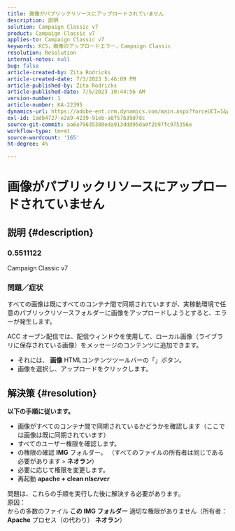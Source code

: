```yaml
---
title: 画像がパブリックリソースにアップロードされていません
description: 説明
solution: Campaign Classic v7
product: Campaign Classic v7
applies-to: Campaign Classic v7
keywords: KCS，画像のアップロードエラー，Campaign Classic
resolution: Resolution
internal-notes: null
bug: false
article-created-by: Zita Rodricks
article-created-date: 7/3/2023 5:46:09 PM
article-published-by: Zita Rodricks
article-published-date: 7/5/2023 10:44:56 AM
version-number: 1
article-number: KA-22395
dynamics-url: https://adobe-ent.crm.dynamics.com/main.aspx?forceUCI=1&pagetype=entityrecord&etn=knowledgearticle&id=ff97d978-c919-ee11-8f6e-6045bd006268
exl-id: 1adb4727-e2a9-4239-91eb-a8f57b39d7dc
source-git-commit: aa6a79635380eda913ddd95da0f2b97fc975356e
workflow-type: tm+mt
source-wordcount: '165'
ht-degree: 4%

---
```


# 画像がパブリックリソースにアップロードされていません

## 説明 {#description}


### <b>0.5511122 </b>

Campaign Classic v7

### <b>問題／症状</b>

すべての画像は既にすべてのコンテナ間で同期されていますが、実稼動環境で任意のパブリックリソースフォルダーに画像をアップロードしようとすると、エラーが発生します。

ACC オープン配信では、配信ウィンドウを使用して、ローカル画像（ライブラリに保存されている画像）をメッセージのコンテンツに追加できます。

- それには、 <b>画像</b> HTMLコンテンツツールバーの「」ボタン。
- 画像を選択し、アップロードをクリックします。



## 解決策 {#resolution}

<b>以下の手順に従います。</b>
- 画像がすべてのコンテナ間で同期されているかどうかを確認します（ここでは画像は既に同期されています）
- すべてのユーザー権限を確認します。
- の権限の確認 <b>IMG</b> フォルダー。 （すべてのファイルの所有者は同じである必要があります `>`  <b>ネオラン</b>）
- 必要に応じて権限を変更します。
- 再起動 <b>apache + clean *nlserver</b>*


問題は、これらの手順を実行した後に解決する必要があります。
<br>原因： <br>
からの多数のファイル<b> この </b><b>IMG フォルダー</b> 適切な権限がありません（所有者： <b>Apache</b> プロセス（の代わり） <b>ネオラン</b>）
